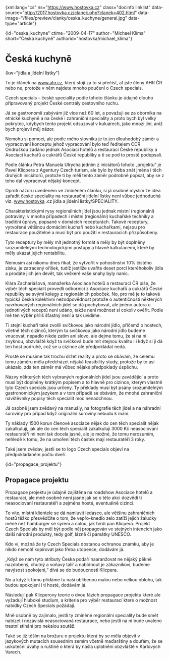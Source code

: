 
{xml:lang="cs" ns="https://www.hostovka.cz" class="docinfo linklist" data-source="http://2017.hostovka.cz/clanek.php?clanek=402.html" data-image="/files/preview/clanky/ceska_kuchyne/general.jpg" data-type="article"}

{id="ceska\_kuchyne" ctime="2009-04-17" author="Michael Klíma" short="Česká kuchyně" authorid="hostovka/michael\_klima"}

# Česká kuchyně

<!-- generated attribute kw by user_udpatekw.sh on 2019-04-16, do not edit -->

{kw="jídla a jídelní lístky"}

To je článek na www.ahr.cz, který stojí za to si přečíst, ať jste členy AHR ČR nebo ne, protože v něm najdete mnoho poučení o Czech specials.

Czech specials – české speciality podle tohoto článku je údajně dlouho připravovaný projekt České centrály cestovního ruchu.

Já se gastronomii zabývám již více než 60 let, a považuji se za oborníka na etnické kuchyně a na české i zahraniční speciality a proto bych byl velký pokrytec, kdybych tento projekt odsuzoval v kuluárech, jako mnozí jíní, aniž bych projevil můj názor.

Nemohu si pomoci, ale podle mého slovníku je to jen dlouhodobý záměr a vypracování konceptu jehož vypracování bylo teď ředitelem CCR Ondruškou zadáno jednak Asociaci hotelů a restaurací České republiky a Asociaci kuchařů a cukrářů České republiky a ti se pod to prostě podepsali.

Podle článku Petra Manuela Ulrycha jedním z iniciátorů tohoto „projektu“ je Pavel Klicpera z Agentury Czech turism, ale bylo by třeba znát jména i těch druhých iniciátorů, protože ti by měli tento záměr podrobně popsat, aby se z toho dal vypracovat nějaký koncept.

Oproti názoru uvedeném ve zmíněném článku, si já osobně myslím že idea zařadit české speciality na restaurační jídelní lístky není vůbec jednoduchá viz. www.hostovka .cz jídla a jídelní lístky/SPECIALITY.

Charakteristickými rysy regionálních jídel jsou jednak místní (regionální) potraviny, v mnoha případech i místní (regionální) kuchařské techniky a tradiční úpravy, popsané v domácích recepturách. Takové receptury, vytvořené většinou domácími kuchaři nebo kuchařkami, nejsou pro restaurace použitelné a musí být pro použití v restauracích přizpůsobeny.

Tyto receptury by měly mít jednotný formát a měly by být doplněny srozumitelnými technologickými postupy a hlavně kalkulacemi, které by měly ukázat jejich rentabilitu.

Nemusím asi nikomu dnes říkat, že vytvořit v pohostinství 10% čistého zisku, je zatracený oříšek, tudíž jestliže uvaříte deset porcí kteréhokoliv jídla a prodáte jich jen devět, tak veškeré vaše snahy byly nanic.

Klára Zachariášová, manažerka Asociace hotelů a restaurací ČR píše, že výběr těch specialit provedli odborníci z Asociace kuchařů a cukrářů České republiky se svými kolegy z regionálních poboček. No, pro mě je to taková typická česká kolektivní nezodpovědnost protože o autentičnosti některých navrhovaných regionálních jídel se dá pochybovat, ale jméno autora u jednotlivých receptů není udáno, takže není možnost si cokoliv ověřit. Podle mě ten výběr příliš šťastný není a tak uvidíme.

Ti stejní kuchaři také zvolili svíčkovou jako národní jídlo, přičemž o hostech, včetně těch cizinců, kterým tu svíčkovou jako národní jídlo budeme vnucovat, nepadlo nikde zatím ani slovo, ale dejme tomu, že si na ni zvyknou, obzvláště když ta svíčková bude mít stejnou kvalitu i i když si ji dá ten host podruhé, což se u cizince ale předpokládat nedá.

Prostě se musíme tak trochu držet reality a proto se obávám, že celému tomu záměru měla předcházet nějaká feasibility study, protože by to asi ukázalo, zda ten záměr má vůbec nějaké předpoklady úspěchu.

Názvy některých těch vybraných regionálních jídel jsou zavádějící a proto musí být doplněny krátkým popisem a to hlavně pro cizince, kterým vlastně tyto Czech specials jsou určeny. Ty překlady musí být psány srozumitelným gastronomickým jazykem a v tom případě se obávám, že mnohé zahraniční návštěvníky popisy těch specialit moc nenadchnou.

Já osobně jsem zvědavý na manuály, na fotografie těch jídel a na náhradní suroviny pro případ když originální suroviny nebudu k mání.

Ty náklady 1500 korun členové asociace nějak do cen těch specialit nějak zakalkulují, jak ale do cen těch specialit zakalkuluji 3000 Kč neasociovaní restauratéři mi není tak docela jasné, ale je možné, že tomu nerozumím, nehledě k tomu, že na umoření těch částek mají restauratéři 3 roky.

Také jsem zvědav, jestli se to logo Czech specials objeví na předpokládaném počtu dveří.

{id="propagace_projektu"}

## Propagace projektu

Propagace projektu je údajně zajištěna na roadshow Asociace hotelů a restaurací, ale mně osobně není jasné jak se o této akci dozvědí ti neasociovaní restauratéři a zejména hosté, eventuálně cizinci.

To víte, místní klientele se dá namluvit ledasco, ale většinu zahraničních hostů těžko přesvědčíte o tom, že vepřo-knedlo zelo zatíží jejich žaludky méně než hamburger se sýrem a colou, jak tvrdí pan Klicpera. Projekt Czech Specials by měl být podle něj propagován ve stejných intencích jako další národní produkty, tedy golf, lázně či památky UNESCO.

Kdo ví, možná že ty Czech Specials dostanou ochranou známku, aby je nikdo nemohl kopírovat jako třeba utopence, dodávám já.

„Když se nám tyto atributy Česka podaří naaranžovat ne nějaký pěkně nazdobený, chutný a voňavý talíř a nabídnout je zákazníkovi, budeme navýsost spokojeni,“ dívá se do budoucnosti Klicpera.

No a když k tomu přidáme tu naši oblíbenou malou nebo velkou oblohu, tak budou spokojeni i ti hosté, dodávám já.

Následují pak Klicperovy teorie o dvou fázích propagace projektu které ale vyžadují hluboké studium, a kriteria pro výběr restaurací které o možnost nabídky Czech Specials požádají.

Mně osobně by zajímalo, jestli ty zmíněné regionální speciality bude smět nabízet i nezávislá neasociovaná restaurace, nebo jestli na ni bude uvaleno trestní stihání pro nekalou soutěž.

Také se již těším na brožuru o projektu která by se měla objevit v jazykových mutacích sousedním zemím včetně maďarštiny a doufám, že se uskuteční úvahy o ruštině o která by našla uplatnění obzvláště v Karlových Varech.

